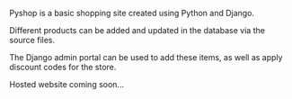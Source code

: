 Pyshop is a basic shopping site created using Python and Django.

Different products can be added and updated in the database via the source files.

The Django admin portal can be used to add these items, as well as apply discount codes for the store.

Hosted website coming soon...